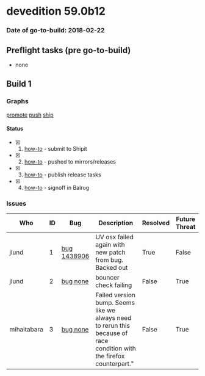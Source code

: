 # devedition 59.0b12

### Date of go-to-build: 2018-02-22

## Preflight tasks (pre go-to-build)
- none

## Build 1  

### Graphs
[promote](https://tools.taskcluster.net/push-inspector/#/RxpwQLikS22S-VNoZcgzng)
[push](https://tools.taskcluster.net/push-inspector/#/Wn10U6j5Qf6QrlylAzzhxQ)
[ship](https://tools.taskcluster.net/push-inspector/#/KhvsulMXT8O19_stq2aHYA)


#### Status
- [x] 1.  [how-to](https://wiki.mozilla.org/Release:Release_Automation_on_Mercurial:Starting_a_Release#Submit_to_Ship_It)  - submit to Shipit
- [x] 2.  [how-to](https://github.com/mozilla-releng/releasewarrior-2.0/blob/master/docs/release-promotion/desktop/howto.md#push-artifacts-to-releases-directory)  - pushed to mirrors/releases
- [x] 3.  [how-to](https://github.com/mozilla-releng/releasewarrior-2.0/blob/master/docs/release-promotion/desktop/howto.md#ship-the-release)  - publish release tasks
- [x] 4.  [how-to](https://github.com/mozilla-releng/releasewarrior-2.0/blob/master/docs/release-promotion/desktop/howto.md#obtain-sign-offs-for-changes)  - signoff in Balrog

### Issues
| Who                 | ID               | Bug                                                                 | Description                | Resolved                | Future Threat                |
| ------------------- | ---------------- | ------------------------------------------------------------------- | -------------------------- | ----------------------- | ---------------------------- |
| jlund  | 1 | [bug 1438906](https://bugzil.la/1438906)        | UV osx failed again with new patch from bug. Backed out | True | False |
| jlund  | 2 | [bug none](https://bugzil.la/none)        | bouncer check failing | False | True |
| mihaitabara  | 3 | [bug none](https://bugzil.la/none)        | Failed version bump. Seems like we always need to rerun this because of race condition with the firefox counterpart." | False | True |

